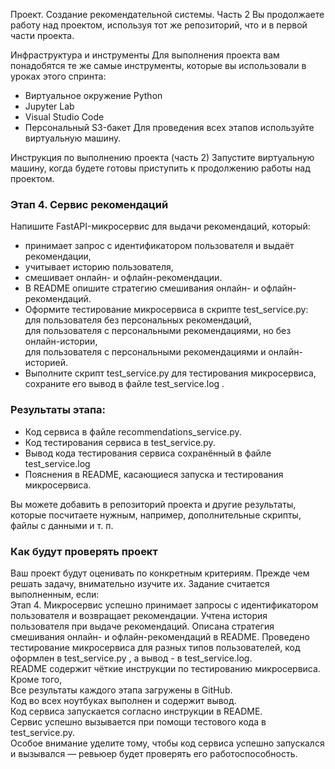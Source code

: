 
Проект. Создание рекомендательной системы. Часть 2
Вы продолжаете работу над проектом, используя тот же репозиторий, что и в первой части проекта.

Инфраструктура и инструменты
Для выполнения проекта вам понадобятся те же самые инструменты, которые вы использовали в уроках этого спринта:
- Виртуальное окружение Python
- Jupyter Lab
- Visual Studio Code
- Персональный S3-бакет
Для проведения всех этапов используйте виртуальную машину.

Инструкция по выполнению проекта (часть 2)
Запустите виртуальную машину, когда будете готовы приступить к продолжению работы над проектом.

### Этап 4. Сервис рекомендаций    
Напишите FastAPI-микросервис для выдачи рекомендаций, который:    
- принимает запрос с идентификатором пользователя и выдаёт рекомендации,   
- учитывает историю пользователя,   
- смешивает онлайн- и офлайн-рекомендации.   
- В README опишите стратегию смешивания онлайн- и офлайн-рекомендаций.   
- Оформите тестирование микросервиса в скрипте test_service.py:   
для пользователя без персональных рекомендаций,   
для пользователя с персональными рекомендациями, но без онлайн-истории,   
для пользователя с персональными рекомендациями и онлайн-историей.   
- Выполните скрипт test_service.py для тестирования микросервиса, сохраните его вывод в файле test_service.log .   
   
### Результаты этапа:    
- Код сервиса в файле recommendations_service.py.   
- Код тестирования сервиса в test_service.py.   
- Вывод кода тестирования сервиса сохранённый в файле test_service.log   
- Пояснения в README, касающиеся запуска и тестирования микросервиса.   
   
Вы можете добавить в репозиторий проекта и другие результаты, которые посчитаете нужным, например, дополнительные скрипты, файлы с данными и т. п.   
   
### Как будут проверять проект   
Ваш проект будут оценивать по конкретным критериям. Прежде чем решать задачу, внимательно изучите их. Задание считается выполненным, если:   
Этап 4. Микросервис успешно принимает запросы с идентификатором пользователя и возвращает рекомендации. Учтена история пользователя при выдаче рекомендаций. Описана стратегия смешивания онлайн- и офлайн-рекомендаций в README. Проведено тестирование микросервиса для разных типов пользователей, код оформлен в test_service.py , а вывод - в test_service.log.   
README содержит чёткие инструкции по тестированию микросервиса.   
Кроме того,    
Все результаты каждого этапа загружены в GitHub.   
Код во всех ноутбуках выполнен и содержит вывод.   
Код сервиса запускается согласно инструкции в README.   
Сервис успешно вызывается при помощи тестового кода в test_service.py.  
Особое внимание уделите тому, чтобы код сервиса успешно запускался и вызывался  — ревьюер будет проверять его работоспособность.  